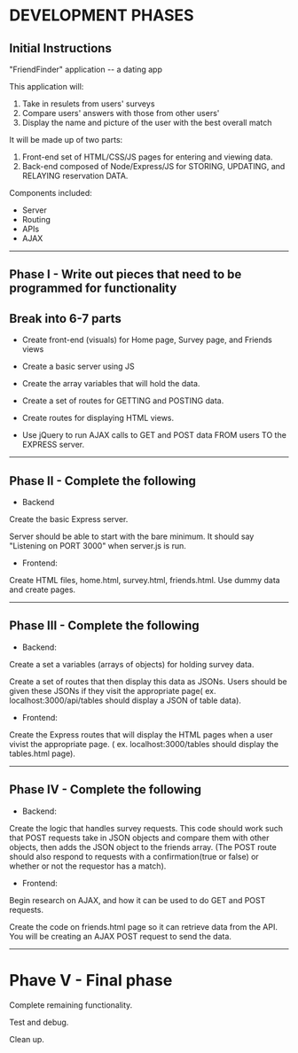 # DEVELOPMENT PHASES

## Initial Instructions

"FriendFinder" application -- a dating app

This application will:

1) Take in resulets from users' surveys
2) Compare users' answers with those from other users'
3) Display the name and picture of the user with the best overall match

It will be made up of two parts:

1) Front-end set of HTML/CSS/JS pages for entering and viewing data.
2) Back-end composed of Node/Express/JS for STORING, UPDATING, and RELAYING reservation DATA.

Components included:

* Server
* Routing
* APIs
* AJAX

----------------

## Phase I -  Write out pieces that need to be programmed for functionality
## Break into 6-7 parts

* Create front-end (visuals) for Home page, Survey page, and Friends views

* Create a basic server using JS

* Create the array variables that will hold the data.

* Create a set of routes for GETTING and POSTING data.

* Create routes for displaying HTML views.

* Use jQuery to run AJAX calls to GET and POST data FROM users TO the EXPRESS server.

----------------

## Phase II - Complete the following

* Backend

Create the basic Express server.

Server should be able to start with the bare minimum. It should say "Listening on PORT 3000" when server.js is run.

* Frontend:

Create HTML files, home.html, survey.html, friends.html. Use dummy data and create pages. 

----------------

## Phase III - Complete the following

* Backend:

Create a set a variables (arrays of objects) for holding survey data.

Create a set of routes that then display this data as JSONs. Users should be given these JSONs if they visit the appropriate page( ex. localhost:3000/api/tables should display a JSON of table data).

* Frontend:

Create the Express routes that will display the HTML pages when a user vivist the appropriate page. ( ex. localhost:3000/tables should display the tables.html page).

----------------

## Phase IV - Complete the following

* Backend:

Create the logic that handles survey requests. This code should work such that POST requests take in JSON objects and compare them with other objects, then adds the JSON object to the friends array. (The POST route should also respond to requests with a confirmation(true or false) or whether or not the requestor has a match).

* Frontend:

Begin research on AJAX, and how it can be used to do GET and POST requests.

Create the code on friends.html page so it can retrieve data from the API. You will be creating an AJAX POST request to send the data.

----------------

# Phave V - Final phase

Complete remaining functionality.

Test and debug.

Clean up.

























